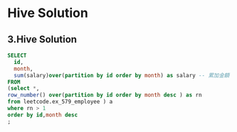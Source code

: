 # Hive Solution

## 3.Hive Solution

```sql
SELECT 
  id, 
  month,
  sum(salary)over(partition by id order by month) as salary -- 累加金額
FROM
(select *,
row_number() over(partition by id order by month desc ) as rn
from leetcode.ex_579_employee ) a 
where rn > 1
order by id,month desc 
;
```

